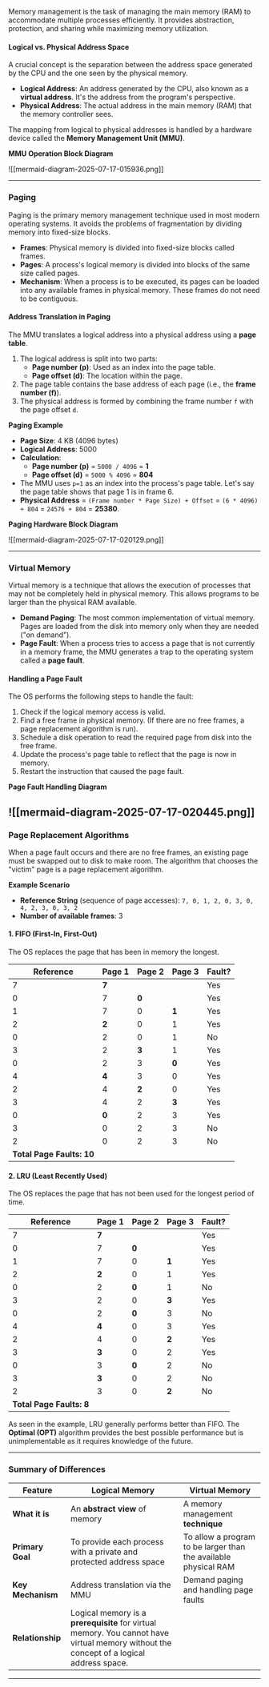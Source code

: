 Memory management is the task of managing the main memory (RAM) to accommodate multiple processes efficiently. It provides abstraction, protection, and sharing while maximizing memory utilization.

#### Logical vs. Physical Address Space

A crucial concept is the separation between the address space generated by the CPU and the one seen by the physical memory.

- **Logical Address**: An address generated by the CPU, also known as a **virtual address**. It's the address from the program's perspective.
- **Physical Address**: The actual address in the main memory (RAM) that the memory controller sees.

The mapping from logical to physical addresses is handled by a hardware device called the **Memory Management Unit (MMU)**.

**MMU Operation Block Diagram**

![[mermaid-diagram-2025-07-17-015936.png]]

---

### Paging

Paging is the primary memory management technique used in most modern operating systems. It avoids the problems of fragmentation by dividing memory into fixed-size blocks.

- **Frames**: Physical memory is divided into fixed-size blocks called frames.
- **Pages**: A process's logical memory is divided into blocks of the same size called pages.
- **Mechanism**: When a process is to be executed, its pages can be loaded into any available frames in physical memory. These frames do not need to be contiguous.
#### Address Translation in Paging

The MMU translates a logical address into a physical address using a **page table**.

1. The logical address is split into two parts:
    - **Page number (p)**: Used as an index into the page table.
    - **Page offset (d)**: The location within the page.
2. The page table contains the base address of each page (i.e., the **frame number (f)**).
3. The physical address is formed by combining the frame number `f` with the page offset `d`.

**Paging Example**

- **Page Size**: 4 KB (4096 bytes)
- **Logical Address**: 5000
- **Calculation**:
    - **Page number (p)** = `5000 / 4096` = **1**
    - **Page offset (d)** = `5000 % 4096` = **804**
- The MMU uses `p=1` as an index into the process's page table. Let's say the page table shows that page 1 is in frame 6.
- **Physical Address** = `(Frame number * Page Size) + Offset` = `(6 * 4096) + 804` = `24576 + 804` = **25380**.

**Paging Hardware Block Diagram**

![[mermaid-diagram-2025-07-17-020129.png]]


---

### Virtual Memory

Virtual memory is a technique that allows the execution of processes that may not be completely held in physical memory. This allows programs to be larger than the physical RAM available.

- **Demand Paging**: The most common implementation of virtual memory. Pages are loaded from the disk into memory only when they are needed ("on demand").
- **Page Fault**: When a process tries to access a page that is not currently in a memory frame, the MMU generates a trap to the operating system called a **page fault**.

#### Handling a Page Fault

The OS performs the following steps to handle the fault:

1. Check if the logical memory access is valid.
2. Find a free frame in physical memory. (If there are no free frames, a page replacement algorithm is run).
3. Schedule a disk operation to read the required page from disk into the free frame.
4. Update the process's page table to reflect that the page is now in memory.
5. Restart the instruction that caused the page fault.

**Page Fault Handling Diagram**

![[mermaid-diagram-2025-07-17-020445.png]]
---

### Page Replacement Algorithms

When a page fault occurs and there are no free frames, an existing page must be swapped out to disk to make room. The algorithm that chooses the "victim" page is a page replacement algorithm.

**Example Scenario**

- **Reference String** (sequence of page accesses): `7, 0, 1, 2, 0, 3, 0, 4, 2, 3, 0, 3, 2`
- **Number of available frames**: 3

#### 1. FIFO (First-In, First-Out)

The OS replaces the page that has been in memory the longest.

|Reference|Page 1|Page 2|Page 3|Fault?|
|---|---|---|---|---|
|7|**7**|||Yes|
|0|7|**0**||Yes|
|1|7|0|**1**|Yes|
|2|**2**|0|1|Yes|
|0|2|0|1|No|
|3|2|**3**|1|Yes|
|0|2|3|**0**|Yes|
|4|**4**|3|0|Yes|
|2|4|**2**|0|Yes|
|3|4|2|**3**|Yes|
|0|**0**|2|3|Yes|
|3|0|2|3|No|
|2|0|2|3|No|
|**Total Page Faults: 10**|||||

#### 2. LRU (Least Recently Used)

The OS replaces the page that has not been used for the longest period of time.

|Reference|Page 1|Page 2|Page 3|Fault?|
|---|---|---|---|---|
|7|**7**|||Yes|
|0|7|**0**||Yes|
|1|7|0|**1**|Yes|
|2|**2**|0|1|Yes|
|0|2|**0**|1|No|
|3|2|0|**3**|Yes|
|0|2|**0**|3|No|
|4|**4**|0|3|Yes|
|2|4|0|**2**|Yes|
|3|**3**|0|2|Yes|
|0|3|**0**|2|No|
|3|**3**|0|2|No|
|2|3|0|**2**|No|
|**Total Page Faults: 8**|||||

As seen in the example, LRU generally performs better than FIFO. The **Optimal (OPT)** algorithm provides the best possible performance but is unimplementable as it requires knowledge of the future.

---
### Summary of Differences

|Feature|Logical Memory|Virtual Memory|
|---|---|---|
|**What it is**|An **abstract view** of memory|A memory management **technique**|
|**Primary Goal**|To provide each process with a private and protected address space|To allow a program to be larger than the available physical RAM|
|**Key Mechanism**|Address translation via the MMU|Demand paging and handling page faults|
|**Relationship**|Logical memory is a **prerequisite** for virtual memory. You cannot have virtual memory without the concept of a logical address space.||

---
